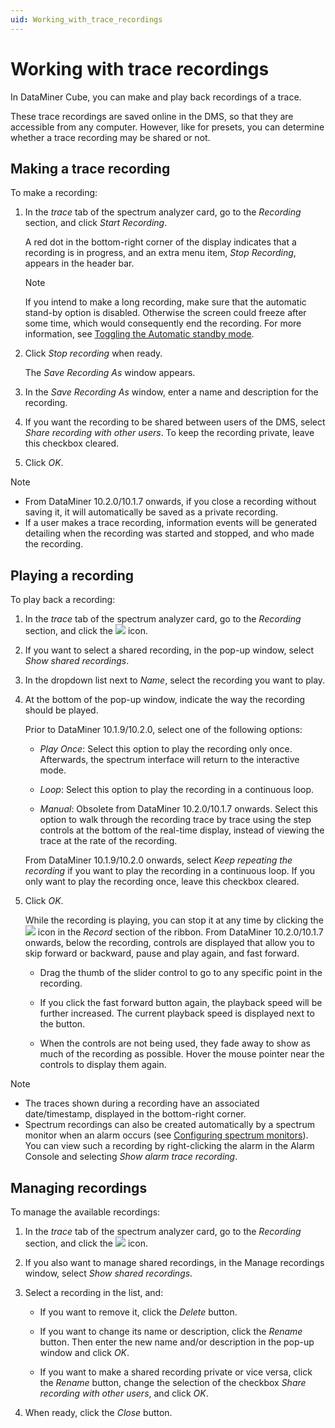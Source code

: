 ```yaml
---
uid: Working_with_trace_recordings
---
```


# Working with trace recordings

In DataMiner Cube, you can make and play back recordings of a trace.

These trace recordings are saved online in the DMS, so that they are accessible from any computer. However, like for presets, you can determine whether a trace recording may be shared or not.

## Making a trace recording

To make a recording:

1. In the *trace* tab of the spectrum analyzer card, go to the *Recording* section, and click *Start Recording*.

   A red dot in the bottom-right corner of the display indicates that a recording is in progress, and an extra menu item, *Stop Recording*, appears in the header bar.

   > [!NOTE]
   > If you intend to make a long recording, make sure that the automatic stand-by option is disabled. Otherwise the screen could freeze after some time, which would consequently end the recording. For more information, see [Toggling the Automatic standby mode](xref:Viewing_spectrum_analyzer_traces#toggling-the-automatic-standby-mode).

1. Click *Stop recording* when ready.

   The *Save Recording As* window appears.

1. In the *Save Recording As* window, enter a name and description for the recording.

1. If you want the recording to be shared between users of the DMS, select *Share recording with other users*. To keep the recording private, leave this checkbox cleared.

1. Click *OK*.

> [!NOTE]
>
> - From DataMiner 10.2.0/10.1.7 onwards, if you close a recording without saving it, it will automatically be saved as a private recording.
> - If a user makes a trace recording, information events will be generated detailing when the recording was started and stopped, and who made the recording.

## Playing a recording

To play back a recording:

1. In the *trace* tab of the spectrum analyzer card, go to the *Recording* section, and click the ![](~/dataminer/images/spectrum_play.png) icon.

1. If you want to select a shared recording, in the pop-up window, select *Show shared recordings*.

1. In the dropdown list next to *Name*, select the recording you want to play.

1. At the bottom of the pop-up window, indicate the way the recording should be played.

   Prior to DataMiner 10.1.9/10.2.0, select one of the following options:

   - *Play Once*: Select this option to play the recording only once. Afterwards, the spectrum interface will return to the interactive mode.

   - *Loop*: Select this option to play the recording in a continuous loop.

   - *Manual*: Obsolete from DataMiner 10.2.0/10.1.7 onwards. Select this option to walk through the recording trace by trace using the step controls at the bottom of the real-time display, instead of viewing the trace at the rate of the recording.

   From DataMiner 10.1.9/10.2.0 onwards, select *Keep repeating the recording* if you want to play the recording in a continuous loop. If you only want to play the recording once, leave this checkbox cleared.

1. Click *OK*.

   While the recording is playing, you can stop it at any time by clicking the ![](~/dataminer/images/spectrum_stop.png) icon in the *Record* section of the ribbon.
   From DataMiner 10.2.0/10.1.7 onwards, below the recording, controls are displayed that allow you to skip forward or backward, pause and play again, and fast forward.

   - Drag the thumb of the slider control to go to any specific point in the recording.

   - If you click the fast forward button again, the playback speed will be further increased. The current playback speed is displayed next to the button.

   - When the controls are not being used, they fade away to show as much of the recording as possible. Hover the mouse pointer near the controls to display them again.

> [!NOTE]
>
> - The traces shown during a recording have an associated date/timestamp, displayed in the bottom-right corner.
> - Spectrum recordings can also be created automatically by a spectrum monitor when an alarm occurs (see [Configuring spectrum monitors](xref:Working_with_spectrum_monitors#configuring-spectrum-monitors)). You can view such a recording by right-clicking the alarm in the Alarm Console and selecting *Show alarm trace recording*.

## Managing recordings

To manage the available recordings:

1. In the *trace* tab of the spectrum analyzer card, go to the *Recording* section, and click the ![](~/dataminer/images/spectrum_recordings.png) icon.

1. If you also want to manage shared recordings, in the Manage recordings window, select *Show shared recordings*.

1. Select a recording in the list, and:

   - If you want to remove it, click the *Delete* button.

   - If you want to change its name or description, click the *Rename* button. Then enter the new name and/or description in the pop-up window and click *OK*.

   - If you want to make a shared recording private or vice versa, click the *Rename* button, change the selection of the checkbox *Share recording with other users*, and click *OK*.

1. When ready, click the *Close* button.
